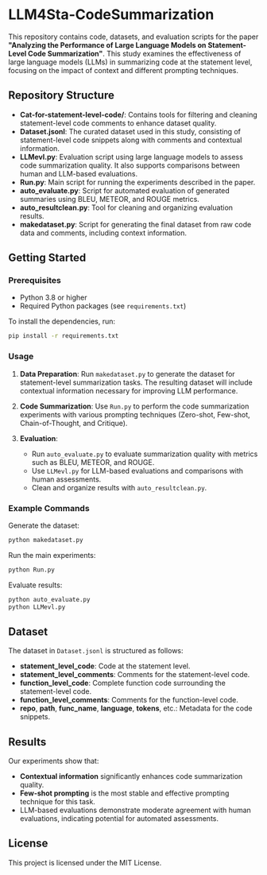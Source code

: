 
# LLM4Sta-CodeSummarization

This repository contains code, datasets, and evaluation scripts for the paper **"Analyzing the Performance of Large Language Models on Statement-Level Code Summarization"**. This study examines the effectiveness of large language models (LLMs) in summarizing code at the statement level, focusing on the impact of context and different prompting techniques.

## Repository Structure

- **Cat-for-statement-level-code/**: Contains tools for filtering and cleaning statement-level code comments to enhance dataset quality.
- **Dataset.jsonl**: The curated dataset used in this study, consisting of statement-level code snippets along with comments and contextual information.
- **LLMevl.py**: Evaluation script using large language models to assess code summarization quality. It also supports comparisons between human and LLM-based evaluations.
- **Run.py**: Main script for running the experiments described in the paper.
- **auto_evaluate.py**: Script for automated evaluation of generated summaries using BLEU, METEOR, and ROUGE metrics.
- **auto_resultclean.py**: Tool for cleaning and organizing evaluation results.
- **makedataset.py**: Script for generating the final dataset from raw code data and comments, including context information.

## Getting Started

### Prerequisites

- Python 3.8 or higher
- Required Python packages (see `requirements.txt`)

To install the dependencies, run:
```bash
pip install -r requirements.txt
```

### Usage

1. **Data Preparation**: Run `makedataset.py` to generate the dataset for statement-level summarization tasks. The resulting dataset will include contextual information necessary for improving LLM performance.

2. **Code Summarization**: Use `Run.py` to perform the code summarization experiments with various prompting techniques (Zero-shot, Few-shot, Chain-of-Thought, and Critique).

3. **Evaluation**:
   - Run `auto_evaluate.py` to evaluate summarization quality with metrics such as BLEU, METEOR, and ROUGE.
   - Use `LLMevl.py` for LLM-based evaluations and comparisons with human assessments.
   - Clean and organize results with `auto_resultclean.py`.

### Example Commands

Generate the dataset:
```bash
python makedataset.py
```

Run the main experiments:
```bash
python Run.py
```

Evaluate results:
```bash
python auto_evaluate.py
python LLMevl.py
```

## Dataset

The dataset in `Dataset.jsonl` is structured as follows:
- **statement_level_code**: Code at the statement level.
- **statement_level_comments**: Comments for the statement-level code.
- **function_level_code**: Complete function code surrounding the statement-level code.
- **function_level_comments**: Comments for the function-level code.
- **repo**, **path**, **func_name**, **language**, **tokens**, etc.: Metadata for the code snippets.

## Results

Our experiments show that:
- **Contextual information** significantly enhances code summarization quality.
- **Few-shot prompting** is the most stable and effective prompting technique for this task.
- LLM-based evaluations demonstrate moderate agreement with human evaluations, indicating potential for automated assessments.

## License

This project is licensed under the MIT License.
